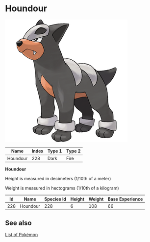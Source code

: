 # Houndour


![Houndour](images/228.png)

| **Name** | **Index** | **Type 1** | **Type 2** |
|----|----|----|----|
| Houndour | 228 | Dark | Fire  |

**Houndour** 


Height is measured in decimeters (1/10th of a meter)

Weight is measured in hectograms (1/10th of a kilogram)

| **Id** | **Name** | **Species Id** | **Height** | **Weight** | **Base Experience** |
|--------|----------|----------------|------------|------------|---------------------|
| 228 | Houndour | 228 | 6 | 108 | 66 |


## See also

[List of Pokémon](../pokemon.md)
